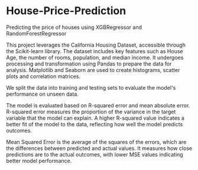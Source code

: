 # House-Price-Prediction
Predicting the price of houses using XGBRegressor and RandomForestRegressor

This project leverages the California Housing Dataset, accessible through the Scikit-learn library. The dataset includes key features such as House Age, the number of rooms, population, and median income.
It undergoes processing and transformation using Pandas to prepare the data for analysis.
Matplotlib and Seaborn are used to create histograms, scatter plots and correlation matrices.

We split the data into training and testing sets to evaluate the model's performance on unseen data.

The model is evaluated based on R-squared error and mean absolute error. 
R-squared error measures the proportion of the variance in the target variable that the model can explain.
A higher R-squared value indicates a better fit of the model to the data, reflecting how well the model predicts outcomes.

Mean Squared Error is the average of the squares of the errors, which are the differences between predicted and actual values. It measures how close predictions are to the actual outcomes, with lower MSE values indicating better model performance.




